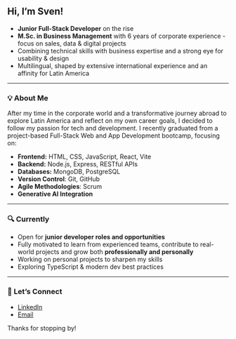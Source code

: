 ## Hi, I’m Sven!

- **Junior Full-Stack Developer** on the rise
- **M.Sc. in Business Management** with 6 years of corporate experience - focus on sales, data & digital projects
- Combining technical skills with business expertise and a strong eye for usability & design
- Multilingual, shaped by extensive international experience and an affinity for Latin America

---

### 💡 About Me

After my time in the corporate world and a transformative journey abroad to explore Latin America and reflect on my own career goals, I decided to follow my passion for tech and development. I recently graduated from a project-based Full-Stack Web and App Development bootcamp, focusing on:

- **Frontend:** HTML, CSS, JavaScript, React, Vite
- **Backend:** Node.js, Express, RESTful APIs
- **Databases:** MongoDB, PostgreSQL
- **Version Control**: Git, GitHub  
- **Agile Methodologies**: Scrum
- **Generative AI Integration**

---

### 🔍 Currently

- Open for **junior developer roles and opportunities**
- Fully motivated to learn from experienced teams, contribute to real-world projects and grow both **professionally and personally**
- Working on personal projects to sharpen my skills  
- Exploring TypeScript & modern dev best practices  

---

### 🤝 Let’s Connect

- [LinkedIn](https://www.linkedin.com/in/svenkaack)  
- [Email](mailto:sven.kaack@gmx.de)

Thanks for stopping by!
